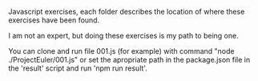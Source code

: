 Javascript exercises, each folder describes the location of where these exercises have been found.


I am not an expert, but doing these exercises is my path to being one.

You can clone and run file 001.js (for example) with command "node ./ProjectEuler/001.js" or set the apropriate path in the package.json file in the 'result' script and run 'npm run result'.
